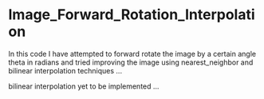 # Image_Forward_Rotation_Interpolation

In this code I have attempted to forward rotate the image by a certain angle theta in radians and tried improving the image using nearest_neighbor and bilinear interpolation techniques ... 

bilinear interpolation yet to be implemented ...

